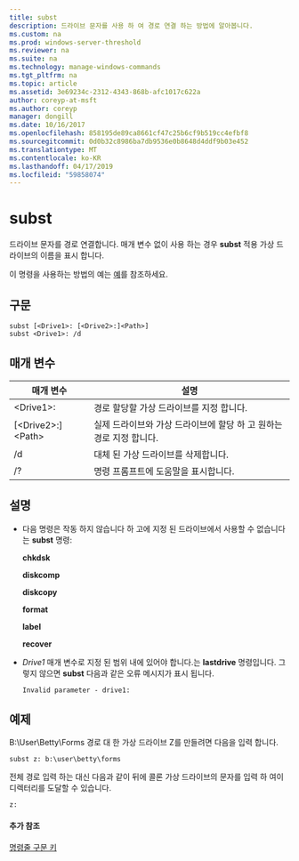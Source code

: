 ```yaml
---
title: subst
description: 드라이브 문자를 사용 하 여 경로 연결 하는 방법에 알아봅니다.
ms.custom: na
ms.prod: windows-server-threshold
ms.reviewer: na
ms.suite: na
ms.technology: manage-windows-commands
ms.tgt_pltfrm: na
ms.topic: article
ms.assetid: 3e69234c-2312-4343-868b-afc1017c622a
author: coreyp-at-msft
ms.author: coreyp
manager: dongill
ms.date: 10/16/2017
ms.openlocfilehash: 858195de89ca8661cf47c25b6cf9b519cc4efbf8
ms.sourcegitcommit: 0d0b32c8986ba7db9536e0b8648d4ddf9b03e452
ms.translationtype: MT
ms.contentlocale: ko-KR
ms.lasthandoff: 04/17/2019
ms.locfileid: "59858074"
---
```

# <a name="subst"></a>subst



드라이브 문자를 경로 연결합니다. 매개 변수 없이 사용 하는 경우 **subst** 적용 가상 드라이브의 이름을 표시 합니다.

이 명령을 사용하는 방법의 예는 [예](#BKMK_examples)를 참조하세요.

## <a name="syntax"></a>구문

```
subst [<Drive1>: [<Drive2>:]<Path>] 
subst <Drive1>: /d
```

## <a name="parameters"></a>매개 변수

|매개 변수|설명|
|---------|-----------|
|\<Drive1>:|경로 할당할 가상 드라이브를 지정 합니다.|
|[\<Drive2>:]\<Path>|실제 드라이브와 가상 드라이브에 할당 하 고 원하는 경로 지정 합니다.|
|/d|대체 된 가상 드라이브를 삭제합니다.|
|/?|명령 프롬프트에 도움말을 표시합니다.|

## <a name="remarks"></a>설명

-   다음 명령은 작동 하지 않습니다 하 고에 지정 된 드라이브에서 사용할 수 없습니다는 **subst** 명령:

    **chkdsk**

    **diskcomp**

    **diskcopy**

    **format**

    **label**

    **recover**
-   *Drive1* 매개 변수로 지정 된 범위 내에 있어야 합니다.는 **lastdrive** 명령입니다. 그렇지 않으면 **subst** 다음과 같은 오류 메시지가 표시 됩니다.

    `Invalid parameter - drive1:`

## <a name="BKMK_examples"></a>예제

B:\User\Betty\Forms 경로 대 한 가상 드라이브 Z를 만들려면 다음을 입력 합니다.
```
subst z: b:\user\betty\forms 
```
전체 경로 입력 하는 대신 다음과 같이 뒤에 콜론 가상 드라이브의 문자를 입력 하 여이 디렉터리를 도달할 수 있습니다.
```
z: 
```

#### <a name="additional-references"></a>추가 참조

[명령줄 구문 키](command-line-syntax-key.md)